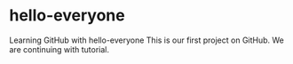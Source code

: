 # hello-everyone
Learning GitHub with hello-everyone
This is our first project on GitHub.
We are continuing with tutorial.
